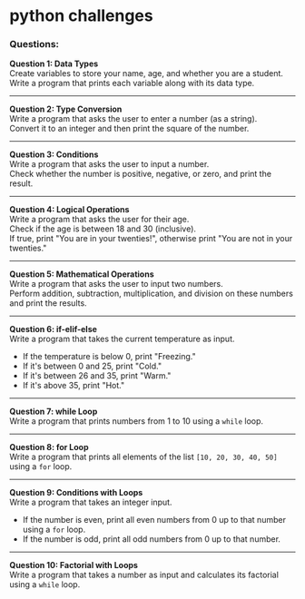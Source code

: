 # python challenges

### Questions:

**Question 1: Data Types**  
Create variables to store your name, age, and whether you are a student.  
Write a program that prints each variable along with its data type.

---

**Question 2: Type Conversion**  
Write a program that asks the user to enter a number (as a string).  
Convert it to an integer and then print the square of the number.

---

**Question 3: Conditions**  
Write a program that asks the user to input a number.  
Check whether the number is positive, negative, or zero, and print the result.

---

**Question 4: Logical Operations**  
Write a program that asks the user for their age.  
Check if the age is between 18 and 30 (inclusive).  
If true, print "You are in your twenties!", otherwise print "You are not in your twenties."

---

**Question 5: Mathematical Operations**  
Write a program that asks the user to input two numbers.  
Perform addition, subtraction, multiplication, and division on these numbers and print the results.

---

**Question 6: if-elif-else**  
Write a program that takes the current temperature as input.  
- If the temperature is below 0, print "Freezing."  
- If it's between 0 and 25, print "Cold."  
- If it's between 26 and 35, print "Warm."  
- If it's above 35, print "Hot."

---

**Question 7: while Loop**  
Write a program that prints numbers from 1 to 10 using a `while` loop.

---

**Question 8: for Loop**  
Write a program that prints all elements of the list `[10, 20, 30, 40, 50]` using a `for` loop.

---

**Question 9: Conditions with Loops**  
Write a program that takes an integer input.  
- If the number is even, print all even numbers from 0 up to that number using a `for` loop.  
- If the number is odd, print all odd numbers from 0 up to that number.

---

**Question 10: Factorial with Loops**  
Write a program that takes a number as input and calculates its factorial using a `while` loop.


